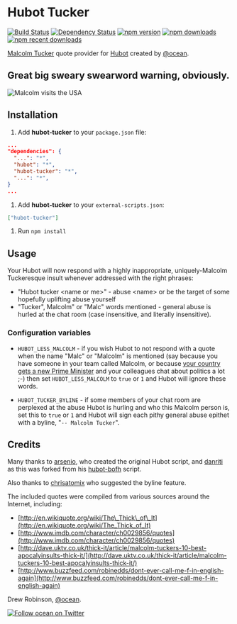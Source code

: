 # Hubot Tucker

[![Build Status](https://img.shields.io/travis/ocean/hubot-tucker.svg?style=flat-square)](https://travis-ci.org/ocean/hubot-tucker) [![Dependency Status](https://david-dm.org/ocean/hubot-tucker.svg?style=flat-square)](https://david-dm.org/ocean/hubot-tucker) [![npm version](https://img.shields.io/npm/v/hubot-tucker.svg?style=flat-square)](https://www.npmjs.com/package/hubot-tucker) [![npm downloads](https://img.shields.io/npm/dt/hubot-tucker.svg?style=flat-square&label=total%20downloads)](https://www.npmjs.com/package/hubot-tucker) [![npm recent downloads](https://img.shields.io/npm/dm/hubot-tucker.svg?style=flat-square&label=recent%20downloads)](https://www.npmjs.com/package/hubot-tucker)

[Malcolm Tucker](https://en.wikipedia.org/wiki/Malcolm_Tucker) quote provider for [Hubot](https://hubot.github.com) created by [@ocean][1].

## Great big sweary swearword warning, obviously.

<img src="http://i.imgur.com/AkuwSlW.png" title="Malcolm visits the USA" />

## Installation

1. Add **hubot-tucker** to your `package.json` file:

  ```json
  ...
  "dependencies": {
    "...": "*",
    "hubot": "*",
    "hubot-tucker": "*",
    "...": "*",
  }
  ...
  ```

1. Add **hubot-tucker** to your `external-scripts.json`:

  ```json
  ["hubot-tucker"]
  ```

1. Run `npm install`

## Usage

Your Hubot will now respond with a highly inappropriate, uniquely-Malcolm Tuckeresque insult whenever addressed with the right phrases:

- "Hubot tucker &lt;name or me&gt;" - abuse &lt;name&gt; or be the target of some hopefully uplifting abuse yourself
- "Tucker", Malcolm" or "Malc" words mentioned - general abuse is hurled at the chat room (case insensitive, and literally insensitive).

### Configuration variables

- `HUBOT_LESS_MALCOLM` - if you wish Hubot to not respond with a quote when the name "Malc" or "Malcolm" is mentioned (say because you have someone in your team called Malcolm, or because [your country gets a new Prime Minister][5] and your colleagues chat about politics a lot ;-) then set `HUBOT_LESS_MALCOLM` to `true` or `1` and Hubot will ignore these words.

- `HUBOT_TUCKER_BYLINE` - if some members of your chat room are perplexed at the abuse Hubot is hurling and who this Malcolm person is, set this to `true` or `1` and Hubot will sign each pithy general abuse epithet with a byline, "`-- Malcolm Tucker`".

## Credits

Many thanks to [arsenio][2], who created the original Hubot script, and [danriti][3] as this was forked from his [hubot-bofh][4] script.

Also thanks to [chrisatomix][6] who suggested the byline feature.

The included quotes were compiled from various sources around the Internet, including:

- [http://en.wikiquote.org/wiki/The\_Thick\_of\_It](http://en.wikiquote.org/wiki/The_Thick_of_It)
- [http://www.imdb.com/character/ch0029856/quotes](http://www.imdb.com/character/ch0029856/quotes)
- [http://dave.uktv.co.uk/thick-it/article/malcolm-tuckers-10-best-apocalyinsults-thick-it/](http://dave.uktv.co.uk/thick-it/article/malcolm-tuckers-10-best-apocalyinsults-thick-it/)
- [http://www.buzzfeed.com/robinedds/dont-ever-call-me-f-in-english-again](http://www.buzzfeed.com/robinedds/dont-ever-call-me-f-in-english-again)
 
Drew Robinson, [@ocean][1].

[![Follow ocean on Twitter](https://img.shields.io/twitter/follow/ocean.svg?style=social)][1]

[1]: https://twitter.com/ocean
[2]: https://github.com/arsenio
[3]: https://github.com/danriti
[4]: https://github.com/danriti/hubot-bofh
[5]: https://en.wikipedia.org/wiki/Malcolm_Turnbull
[6]: https://github.com/chrisatomix
